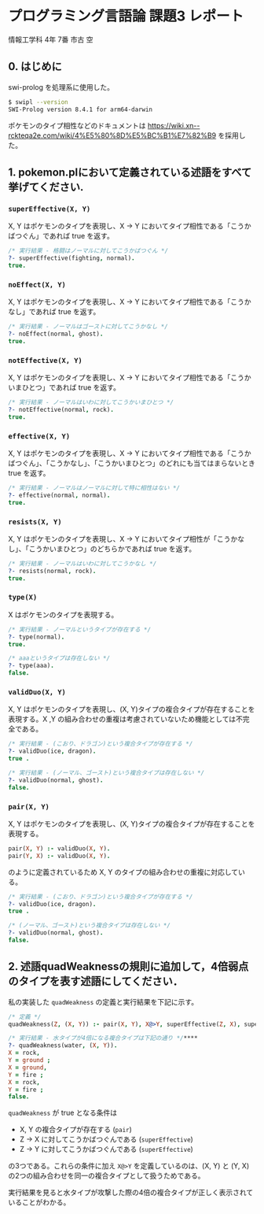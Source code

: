 # プログラミング言語論 課題3 レポート
情報工学科 4年 7番 市古 空

## 0. はじめに
swi-prolog を処理系に使用した。
```sh
$ swipl --version
SWI-Prolog version 8.4.1 for arm64-darwin
```

ポケモンのタイプ相性などのドキュメントは https://wiki.xn--rckteqa2e.com/wiki/4%E5%80%8D%E5%BC%B1%E7%82%B9 を採用した。


## 1. pokemon.plにおいて定義されている述語をすべて挙げてください.

### `superEffective(X, Y)`

X, Y はポケモンのタイプを表現し、X → Y においてタイプ相性である「こうかばつぐん」であれば true を返す。

```prolog
/* 実行結果 - 格闘はノーマルに対してこうかばつぐん */
?- superEffective(fighting, normal).
true.
```




### `noEffect(X, Y)`

X, Y はポケモンのタイプを表現し、X → Y においてタイプ相性である「こうかなし」であれば true を返す。

```prolog
/* 実行結果 - ノーマルはゴーストに対してこうかなし */
?- noEffect(normal, ghost).
true.
```


### `notEffective(X, Y)`

X, Y はポケモンのタイプを表現し、X → Y においてタイプ相性である「こうかいまひとつ」であれば true を返す。

```prolog
/* 実行結果 - ノーマルはいわに対してこうかいまひとつ */
?- notEffective(normal, rock).
true.
```



### `effective(X, Y)`

X, Y はポケモンのタイプを表現し、X → Y においてタイプ相性である「こうかばつぐん」、「こうかなし」、「こうかいまひとつ」のどれにも当てはまらないとき true を返す。

```prolog
/* 実行結果 - ノーマルはノーマルに対して特に相性はない */
?- effective(normal, normal).
true.
```




### `resists(X, Y)`
X, Y はポケモンのタイプを表現し、X → Y においてタイプ相性が「こうかなし」、「こうかいまひとつ」のどちらかであれば true を返す。


```prolog
/* 実行結果 - ノーマルはいわに対してこうかなし */
?- resists(normal, rock).
true.
```

### `type(X)`

X はポケモンのタイプを表現する。

```prolog
/* 実行結果 - ノーマルというタイプが存在する */
?- type(normal).
true.

/* aaaというタイプは存在しない */
?- type(aaa).
false.
```


### `validDuo(X, Y)`
X, Y はポケモンのタイプを表現し、(X, Y)タイプの複合タイプが存在することを表現する。X ,Y の組み合わせの重複は考慮されていないため機能としては不完全である。

```prolog
/* 実行結果 - (こおり、ドラゴン)という複合タイプが存在する */
?- validDuo(ice, dragon).
true .

/* 実行結果 - (ノーマル、ゴースト)という複合タイプは存在しない */
?- validDuo(normal, ghost).
false.
```


### `pair(X, Y)`
X, Y はポケモンのタイプを表現し、(X, Y)タイプの複合タイプが存在することを表現する。

```prolog
pair(X, Y) :- validDuo(X, Y).
pair(Y, X) :- validDuo(X, Y).
```
のように定義されているため X, Y のタイプの組み合わせの重複に対応している。

```prolog
/* 実行結果 - (こおり、ドラゴン)という複合タイプが存在する */
?- validDuo(ice, dragon).
true .

/* (ノーマル、ゴースト)という複合タイプは存在しない */
?- validDuo(normal, ghost).
false.
```


## 2. 述語quadWeaknessの規則に追加して，4倍弱点のタイプを表す述語にしてください．

私の実装した `quadWeakness` の定義と実行結果を下記に示す。

```prolog
/* 定義 */
quadWeakness(Z, (X, Y)) :- pair(X, Y), X@>Y, superEffective(Z, X), superEffective(Z, Y).
```

```prolog
/* 実行結果 - 水タイプが4倍になる複合タイプは下記の通り */****
?- quadWeakness(water, (X, Y)).
X = rock,
Y = ground ;
X = ground,
Y = fire ;
X = rock,
Y = fire ;
false.
```

`quadWeakness` が true となる条件は

- X, Y の複合タイプが存在する (`pair`)
- Z → X に対してこうかばつぐんである (`superEffective`)
- Z → Y に対してこうかばつぐんである (`superEffective`)

の3つである。これらの条件に加え `X@>Y` を定義しているのは、(X, Y) と (Y, X) の2つの組み合わせを同一の複合タイプとして扱うためである。

実行結果を見ると水タイプが攻撃した際の4倍の複合タイプが正しく表示されていることがわかる。
